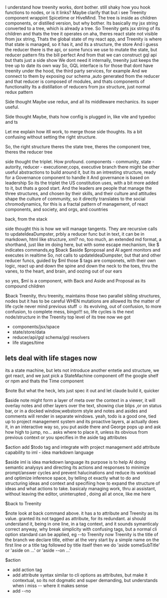 I understand how treenity works, dont bother. still shaky how you hook functions to nodes, or is it links?
Maybe clarify that
but i see Treenity component wrappint Spicetime or HiveMind. The tree is inside as children components, or distilled
version, but why bother.
Its basically my jsx string converted to a tree, which is already a tree.
So Treenity gets jsx string of its children and thats the tree it operates on
aha, theres react state not visible from jsx string,
Thats the global state of my react app, and Treenity is where that state is managed, so it has it, and its a structure,
the store
And i guess the reducer there is the api, or some funcs we use to mutate the state, but reducer pattern fits the bill
perfect
And from that we can construct gql api but thats just a side show
We dont need it internally, treenity just keeps the tree up to date its own way
So, GQL interface is for those that dont have treenity under the hood, the third party services, for example
And we connect to them by exposing our schema ,auto generated from the reducer
and that reducer is composed of modules, and thats components of functionality
Its a distillation of reducers from jsx structure, just normal redux pattern

Side thought
Maybe use redux, and all its middleware mechanics. its super useful.

Side thought
Maybe, thats how config is plugged in, like vite and typedoc and ts

Let me explain how itll work, to merge those side thoughts. Its a bit confusing without setting the right structure.

So, the right structure
theres the state tree, theres the component tree, theres the reducer tree

side thought
the triplet. How profound. components - community, state - autority, reducer - executioner,cops, executive branch
there might be other useful abstractions to build around it, but its an intresting structure, ready for a Governance
component to handle it
And governance is based on leadership
So its the triplet the US constitution uses, with a bit more added to it, but thats a good start.
And the leaders are people that manage the three structures, and chosen by their skills, and their culture and attitudes
shape the culture of community, so it directly translates to the social chromodynamics, for this is a fractal pattern of
management, of react components, and society, and orgs, and countries

back, from the stack

side thought
this is how we will manage tangents.
They are recursive calls to updateIdeaDumpster, prbly a reducer func
but in text, it can be in markdown, html like structure, xml?
no, too much, an extended md format, a shorthand, just like im doing here, but with some escape mechanism,
like $ indicates commands,eg $back $aside $proposal
and AI agent monitors and executes in realtime
So, not calls to updateIdeaDumpster, but that and other reducer funcs, guided by $ml
those $ tags are componets, with their own logic, react up and down the spine and down the neck to the toes, thru the
vanes, to the heart, and brain, and oozing out of our ears

so yes, $ml is a component, with Back and Aside and Proposal as its compound children

$back
Treenity, thru treenity, maintains those two parallel sibling structures, nodes
but it has to be careful WHEN mutations are allowed
Its the matter of life cycle
never mind previous stuff ☺️
its evolving, out of confusion, to more confusion, to complete mess, bingo!!!
so, life cycles is the next node/structure in the Treenity top level of its tree
now we got

* components/jsx/space
* state/store/data
* reducer/api/gql schema/gql resolvers
* life stages/time

## lets deal with life stages now

its a state machine, but lets not introduce another entetie and structure, we got react, and we just pick a StateMachine
component off the google shelf or npm and thats the Time component

$note
But what the heck, lets just spec it out and let claude build it, quicker

$aside
note might form a layer of meta over the context
in a viewer, it will overlay notes and other layers over the text, showing clue blips ,or on status bar, or in a docked
window,webstorm style
and notes and asides and comments will render in separate windows.
yeah, todo is a good one, tied up to project management system
and its proactive layers, ai actually does it, in an interactive way
so, you put aside there and George pops up and ask how high to jump, no... asks where to place it, unless its obvious
from previous context or you specifies in the aside tag attributes

$action
add $todo tag and integrate with project management
add attribute capability to iml - idea markdown language

$aside
iml is idea markdown language
its purpose is to help AI doing semantic analysys and directing its actions and responses to minimize prompt/answer
cycles and prevent halucinations and reduce its workload and optimize inference space, by telling ot exactly what to do
and structuring ideas and context and specifiing how to expand the structure of ideas and what actions to take.
basicaly managing work, thru ai assistant, without leaving the editor, uninterupted , doing all at once, like me here

$back to Treenity

$note
look at back command above. it has a to attribute and Treenity as its value. granted its not tagged as attribute, for
its redundant. ai should understand it, being in one line, in a tag context, and it sounds symanticaly correct anyway,
why break simplicity with confusing tags, but a normal cli option standard can be applied, eg --to Treenity
now Treenity is the title of the branch
we declare title, either at the very start by a simple name on the first line or a title tag followed by title itself
then we do 'aside someSubTitle' or 'aside on ...' or 'aside --on ...'

$action

* add action tag
* add attribute syntax similar to cli options as attributes, but make it contextual, so its not dogmatic and super
  demanding, but understands when i miss -- where it makes sense
* add --no <title> to aside
* add --to <prevTitle> to back
* add --on <title> to note
* add comment tag, will have optional --on <prevTitle> attribute
  Exactly. So we should create community workshop!
  $back to Treenity

$action on iml

* add --on <title> to action
* add 'add --to <prevTitle | title> --on <subTitle | prevSubTitle>' tag
  add to <new title> is same as aside on <new title>
* maintain local structure of titles and subtitles, to be properly restructured and located to live tree later

## no lets build that state machine in react

that state machine is Clock
the previous 'time' node in treenity tree is process
its a structure, and each

$add to iml on overview
iml is not a platform specific tool, just like md/gfm
but it comes with its own runtime, which is part of HiveMind and spicetimeReactApp it runs in
it actually lords over the laptop you are working on, and monitors your active window, and picks up and executes those iml commands prompto, in real time
and thats just one base functionality
Theres a voice plugin that does the same off voice prompts, in context of what you writing, or any other current activity.
yes, its that smart to knoiw what you are doing, and its predictive and reflective and self concious,but thats other plugins down the roadmap
so
$action

* obviously, if i skip to attribute, thats cos its inherited from the parent add tag right above
  so, add that functionality to design
* action tag means add to design section
  same as add to design
* action has optional --on <subTitle | prevSubTitle>
  The Forge)
  I thought of it many times. The Portal built by users.
  And other users propose changes to portal
  and we vote,
  and change the portal itself
  DAO Portal
  yes. its a dao, with governance structure, but marketplace is a separate component. lets keep it structured
  sure. they can use it as source of the briks
  what we creating is a jsx structure of components, but someone else can create a dif structure by extention
  jsx structure of the platform
  yes
  ok, it is. it already now.
  its a process. what im writing in my prev comments, i shouild be doing in webstorm, is the design of that process and
  the structure
  it integrates treenity and spicetime. i was breaking my head over it, but im finally getting it
  What about updated jsx: <someId TheType prop=... />
  of course, its dynamic, over life stages as well as space
  field first. is the same as
  {
  someId: TheType(props),
  }
  yeah, its just a react component
  and what is beautiful about this structure: you always could get some path
  root.someId.otherField
  whole thing runs in browser, perhaps a headless browser on occasion
  anything is adressable
  exactly. it fits to treenity like a leaf on a tree
  and everything still typed and checked. but also could be dynamic. and extendable realtime
  so dont bother with last few days. i put a lot of tics in that structure in my repo
  what tics?
  look at my commits
  thats my new babe, structure of time
  look at structure. forget the content
  its odatedut
  gist is
  GQL is a sideshow
  treenity rules
  that drives the point in
  workflows, processes, their structure, need to be dynamic, under local control, and composable from marketplace
  components
  but that time structure, with tics and nodes, facilitates the research and organizers context i carry over to branch
  projects, as previous artifacts, soi dont have to repeat the whole thing like a dumb parrot
  i have solid ideas about it. its part of my architecture.
  Ill start feeding you docs out of my structure, just links
  Its shaping up taking form
  but, my thoughts:
  its a roadmap
    * develope marketplace component
      1.it provides domains of market structure at first
      but its extendable component. its not my concern what others might need and do. All i know is what i do. Evolution
      happens by forking and extension
      we might ,;ater, introduce agents that suggest and even put their own components on market. thats how ai gets
      involved.
      But, i dont wanna plan for a dynamic structuring of all core peices. thats a recursive call that never comes
      back!!!!
        2. it integrates with HiveMind component to provide global context
        3. it integrates with DevelopmentEnvironment component
           to provide collaboration and sharing of ideas in a constructive way. but, its not a webDev version. its
           styled as marketplace

$note

* we will use css patterns to propagate props and attributes, to break up the tirany of never ending space of jsx
  structure of components and props
* components are real DOM elements, like div and navs
* we will leave css and style attribute alone, to do its intended job, and introduce stStyle attribute, as example, but
  there might be a structure of these things, it never ends.
  and stStyle is a component that regulates propagation and inheritance of our custom attributes thru browser elements
* thus we will extend the DOM, with custom events and custom behaviour, andp combining these type of things into MyDOM
  component ;)
  *so stStile={type:marketplace} is applied to DevEnvironment, emotion like, via css prop behavior
* so we will extend emotion package to provide custom css like props, and thats the Emotion component
  *.this smacks of a configuration ilk
  emotion is a dep, and would take a config file to adjust its local behaviour, but we will just wrap entire project in
  Emotion and then each core component will understand its context and adjust its behaviour wo any additional wrappings,
  but if custom solutions are introduced, they will create variants of core components thru HOC mechanism
  So, this is a zero config config approach in a nutshell, and Nutshell is a .... just kidding
    4. it integrates with EthicsScore components to provide ethical weghts on all market transaction via individual
       social score($see EthicsScore implementation)
    5. it integrates to OpenLiscencse and SmartContract and DreamWeaver and DreamCatcher
* develope Maintainance component
    1. it, thru knowledge of global context/state analysers developing needs and deficiencies and opportunities for new
       tools and improvements to old tools
    2. it suggests these tools as collaborative ventures to most possible and qualified individuals or teams, and if no
       takers, develops them itself, and places them on market, to be subject to market forces and opportunities and
       processes
       $note
       so that takes care of adapting core components. Not my concern ;)
       built by users is puzzling. i wrote above about evolving core components.
       you suggesting users evolving their ownser interface to that portal/marketplace
       Ill go along with that, but thats separate from volving the core of Marketplace. that should be done by
       marketplace itself, thru a forking process, extending and creating new tools, abiding by open source licenses
       smart contracts that enforce them.
       And ai is heavily involved, by designing its own tools and placing them on market, a central hub of innovation,
       no exceptions
       i understand. sorry i missed your insite before. confusing in a linear fashion and with a comm lag.
       You are converting jsx to structure. Yes, i totally get it. jsx is nothing but a spacelike structure and is super
       easy to convert back and forth and react prbly exposes its structures. its called shadow DOM
       we should get it thru react, so we dont have to maintain that utility
       that path is a functional chain. react composes funcs thru these jsx defined functional chains
       in essence, jsx is a block representation of a process spicetime, structured into allpossible timelines and
       provided with conditional logic of branching
       Its a frigging process, each jsx app
       Routes are some distinct view points in that universe
       UI inputs are what drives the process, from each view point specified by Router
       Its brilliantly adapted to browser environment
       and we should and will use the same stricture to declare our processes, but we dont focus just on browser. We
       have other layers
       I already covered it extensively
       so yes, any path in spicetime is a func chain, with components attached, and fed into the browser, so its all
       visualized and all that stuff
       but it also is fed to project management layer. it renders a project cvs file, or directly mutates a project in
       openProject or in next cloud. But thats not good practice. It has to buffer it and interact and make
       adjustments - reflect
       so, you see, now we have, or close to
* creating a project and
* start divvying up tasks to collaborators.

you already have a company and workers. Im gearing up my environment to

* accept those workers and collaborators, and will
* start generating cash,

$note
thru beer sales if i have to;))

and thats the next phase
😜legitemizing the hippies
and
we need a conract between us
just an open source licence and later a smart contract on top of that
we are not splitting/forking
we are merging at this point
thats a different scenario and i have not considered it yet

Thoughts?
a common repo, a monorepo
why dont we use my spicetime-architecture

* i fork treenity or whatever needed
* under your liscence
* and we form a DAO and the smart contract that managers that liscence
  oh my, a discovery
* routers are view points
* people have view points
* those points view their perspective
* each spicetime ReactApp, in each node, such as phone, will have multiple ViewPoint, a router like component
* What are those view points?
  1.view points on various domains of interest
    2. view points of other people, as percieved by the person
       thats the TheoryOfMind component grounds. Gotta have it, as a child of ...

$title Empathy component

* it will have children component
    1. TheoryOfMind
       managers models of other spicetime view points, ViewPoint components, of friends and neighbours, dogs and
       crazies, street folks and dear leaders, and all the freeloading figures
       $title ViewPoint component
       managers a local spicetime tree of another node
       a representation, not a mirror
       a personal perception of what other head might look like from inside
* it will have the spicetime tree inside
* perhaps a link of a placeholder is enough
* that link gets a query result, out of graph db, with
  *which is a rendered product of a

$title PersonalPerception module
$note
this needs work. theres a personal model of someones head, and theres an interactive session with other guy agent, and
even the guy himself
thats a cool idea, tho
So, that DAO is the club ,like my Brew Club for beer.
and it has its own marketplace, which is extention of someone else marketplace, and its a child of Marketplace component
in a local spicetimeReactApp, and each user customizers its marketplace

So when he signs up to a club, club marketplaces is dropped into his Marketplace

$Note
Theres a process to dropping a component into a live jsx string.
The app has to transition to dev stage, component is dropped into the structure, app goes to build stage, rebuilds
itself, hot reloads, and now its back online.
Obviously, it takes a DevEnvironment component, and its a added option, and it does not just have a static
spicetimeReactApp sitting in its local repo. It has a component inside, that discovers and gets one of repo variants on
the market, or the one stashed locally, and iit renders that repo structure, straight into, might be a virtual file
system, dont have to pollute the guys phone.

$note
The app is served out of local dev server, why not. theres no dedicated cloud server, unless the guy is willing to pay
for hosting, then we have our own hosting service and collect the fee, but we are rapping a Heroku or something, and add
a bit extra for the fee. he can get his own tho. Or it can be a gh pages site, but those are one per user and , why not,
thats a perfect way to host it, so its available 24/7. but the app will still do the dev stage till the guy is happy,
then deploy to gh, bu pushing it.
and its a gatsby site
So, the whole of spicetime is hosted by github, for free. Yeap
Oh yeah, the app will do doc stage to generate the docs, which is where his personal blog is, and spicetimeReactApp is
one of routes in that blog, as a portal to his mind, accessible to the HiveMind, of others
And thats how the whole thing is linked together
And it all happens organically when they wanna start brewing beer and find the app in play store, and they get sucked
into spicetime, for life.
Theres no escape.
And once they in, brainwashing begins. Just kidding, they get hooked and become part of community, and they have to be
ethical to be part of the community and they join other DAOs and form their own, and we change their thinking and shape
their culture and we make them rich, but we dont take the credit. Its his doing, we are the catalyst of change.

So now, hes a club member and has a vote in decision making, but his vote is weighted by his club score, his ethics
score, weighted by claub standards
i have a precise way to compose those community standards
👍
Its a gaming engine
How would we use it?
Gaming is a huge resource of truly performant and novel ideas and tools
i kinda understand what you saying, but prbly not all
i need more context. what issue are you solving
is that part of your new TreeRPC?
Yes, i hope. It is like gql resolvers tree, but dynamic and with active entity
And cool client library
Yes. We will use as the base of the world constructed
Not exactly unity itself but the architecture of it. Composable components.
of course we will. sounds just what spicetime needs to guard its borders. well call it SecurityGuard or
NeighbourhoodWatch or just Border. How about API
i gotta check it out. sounds intriguing
So, how would we structure it?
Create all our nodes inside it, or it provides some kinda HOC component?
if it does not, thats what we need to create
that means its easy. we can always make those react components
we can use it only for specific cases, regions of space, just a thought
this thing can be used internally. thats what i was looking for to replace all that config mess. well stick vite and the
rest of that bunch into that and expose them thru that api interface, and the thing ncan go nuts inside beating up vite
and typedoc, i dont car. they deserve it. itll just abuse them with virtual files that go in and out of existence
just a note, so you understand my perspective
Theres no common community portal ui
each member can mutate that protal
Each runs his own app, not sharing one on a server
unless specifically setup to use an external server, and community servers can be setup, but default is a dev server on
the phone, or on gh pages, exposing his gateway to outside, but his private stuff runs in phone, and it does not need to
be online all the time. he can have his private network and shard his ai model within his network
And i wanna point out another thing
each will provide and consume DiAI services thru his agent
and its the market thing
itll mbe served off the phone or his private net, not pages
and hell be paid for tokens weighted by his availability and adjusted for rush hour and he gets a service rating and a
boost if he provides availability.
and thats the pattern. each gets it his way. its his perspective. you dont go to community to make a dinner your way, do
you?
im dead serious aboiut making universe the right way. it is a universe, in every sense of it, by any measure. theres no
difference. it WILL have same laws of nature
and not some time after it matures, and lets just do it the easy nway right now. None of that, itll be done right from
get go. structure is not easily mutable once it sets up. and it never completely recovers, especially from the original
sin. Thats why our universe is crewed up,it came from sin. They are right about it.
its called initial conditions. it sets direction of evolution.
and thats the answer to your security concern. Your private data, your context is not shared with anyone. It always
stays local, and priv ate, and protected, and comms are scrambnled and decentralized and always in a flux so no one can
sniff structure by opatches it consumes. its all dynamic and obfuscated, like dynamic crypto keys, ascillating at max
speed. no ai can keep up with that. they have crack all the disparate patches going all over for unknown reasons and
everything is scarmable, including ip addresses. and ai controls it all, cos noone else can